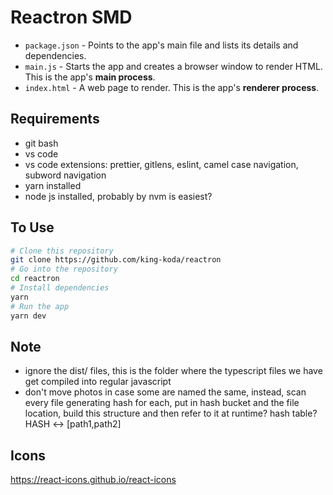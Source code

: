 # Reactron SMD

- `package.json` - Points to the app's main file and lists its details and dependencies.
- `main.js` - Starts the app and creates a browser window to render HTML. This is the app's **main process**.
- `index.html` - A web page to render. This is the app's **renderer process**.

## Requirements

- git bash
- vs code
- vs code extensions: prettier, gitlens, eslint, camel case navigation, subword navigation
- yarn installed
- node js installed, probably by nvm is easiest?

## To Use

```bash
# Clone this repository
git clone https://github.com/king-koda/reactron
# Go into the repository
cd reactron
# Install dependencies
yarn
# Run the app
yarn dev
```

## Note
- ignore the dist/ files, this is the folder where the typescript files we have get compiled into regular javascript
- don't move photos in case some are named the same, instead, scan every file generating hash for each, put in hash bucket and the file location, build this structure and then refer to it at runtime? hash table? HASH <-> [path1,path2]

## Icons
https://react-icons.github.io/react-icons
